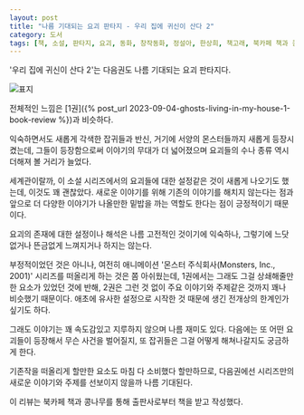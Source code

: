 ```yaml
---
layout: post
title: "나름 기대되는 요괴 판타지 - 우리 집에 귀신이 산다 2"
category: 도서
tags: [책, 소설, 판타지, 요괴, 동화, 창작동화, 정설아, 한상희, 책고래, 북카페 책과 콩나무, 서평]
---
```


'우리 집에 귀신이 산다 2'는
다음권도 나름 기대되는 요괴 판타지다.

![표지](/images/ghosts-living-in-my-house-2-book-h480-h480.jpg)

전체적인 느낌은 [1권]({% post_url 2023-09-04-ghosts-living-in-my-house-1-book-review %})과 비슷하다.

익숙하면서도 새롭게 각색한 잡귀들과 반신,
거기에 서양의 몬스터들까지 새롭게 등장시켰는데,
그들이 등장함으로써 이야기의 무대가 더 넓어졌으며
요괴들의 수나 종류 역시 더해져 볼 거리가 늘었다.

세계관이랄까, 이 소설 시리즈에서의 요괴들에 대한 설정같은 것이 새롭게 나오기도 했는데,
이것도 꽤 괜찮았다.
새로운 이야기를 위해 기존의 이야기를 해치지 않는다는 점과
앞으로 더 다양한 이야기가 나올만한 밑밥을 까는 역할도 한다는 점이 긍정적이기 때문이다.

요괴의 존재에 대한 설정이나 해석은
나름 고전적인 것이기에 익숙하나,
그렇기에 느닷없거나 뜬금없게 느껴지거나 하지는 않는다.

부정적이었던 것은 아니나,
여전히 애니메이션 '몬스터 주식회사(Monsters, Inc., 2001)' 시리즈를 떠올리게 하는 것은 쫌 아쉬웠는데,
1권에서는 그래도 그걸 상쇄해줄만한 요소가 있었던 것에 반해,
2권은 그런 것 없이 주요 이야기와 주제같은 것까지 꽤나 비슷했기 때문이다.
애초에 유사한 설정으로 시작한 것 때문에 생긴 전개상의 한계인가 싶기도 하다.

그래도 이야기는 꽤 속도감있고 지루하지 않으며 나름 재미도 있다.
다음에는 또 어떤 요괴들이 등장해서 무슨 사건을 벌어질지,
또 잡귀들은 그걸 어떻게 해쳐나갈지도 궁금하게 한다.

기존작을 떠올리게 할만한 요소도 마침 다 소비했다 할만하므로,
다음권에선 시리즈만의 새로운 이야기와 주제를 선보이지 않을까 나름 기대된다.



<div class="im im-info">
이 리뷰는 북카페 책과 콩나무를 통해 출판사로부터 책을 받고 작성했다.
</div>
